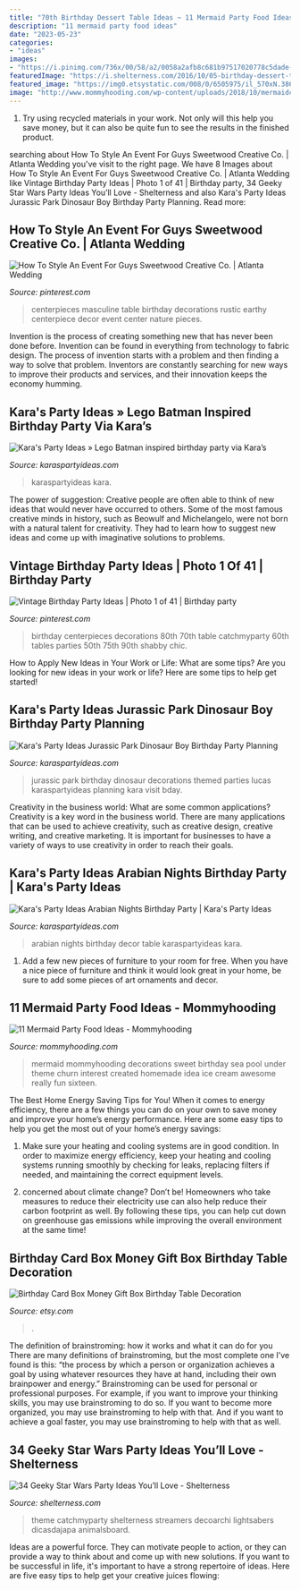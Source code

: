 ```yaml
---
title: "70th Birthday Dessert Table Ideas ~ 11 Mermaid Party Food Ideas"
description: "11 mermaid party food ideas"
date: "2023-05-23"
categories:
- "ideas"
images:
- "https://i.pinimg.com/736x/00/58/a2/0058a2afb8c681b97517020778c5dade--vintage-birthday-party-th-birthday-party-ideas.jpg"
featuredImage: "https://i.shelterness.com/2016/10/05-birthday-dessert-table-in-black.jpg"
featured_image: "https://img0.etsystatic.com/008/0/6505975/il_570xN.386238514_fe85.jpg"
image: "http://www.mommyhooding.com/wp-content/uploads/2018/10/mermaidcoral-731x1024.jpg"
---
```



1) Try using recycled materials in your work. Not only will this help you save money, but it can also be quite fun to see the results in the finished product.

	

		
searching about How To Style An Event For Guys Sweetwood Creative Co. | Atlanta Wedding you've visit to the right page. We have 8 Images about How To Style An Event For Guys Sweetwood Creative Co. | Atlanta Wedding like Vintage Birthday Party Ideas | Photo 1 of 41 | Birthday party, 34 Geeky Star Wars Party Ideas You’ll Love - Shelterness and also Kara&#039;s Party Ideas Jurassic Park Dinosaur Boy Birthday Party Planning. Read more:
		
    
## How To Style An Event For Guys Sweetwood Creative Co. | Atlanta Wedding

<img loading=lazy src="https://i.pinimg.com/736x/4b/30/d7/4b30d7556a09ede8c0d5bddef02bbb4f--manly-centerpieces-masculine-centerpieces.jpg" onerror="this.onerror=null;this.src='https://tse2.mm.bing.net/th?id=OIP.gWUgDygRLx8RrN0rNOBlMwHaLH&amp;pid=15.1';" alt="How To Style An Event For Guys Sweetwood Creative Co. | Atlanta Wedding">

_Source: pinterest.com_

>centerpieces masculine table birthday decorations rustic earthy centerpiece decor event center nature pieces. 

	

Invention is the process of creating something new that has never been done before. Invention can be found in everything from technology to fabric design. The process of invention starts with a problem and then finding a way to solve that problem. Inventors are constantly searching for new ways to improve their products and services, and their innovation keeps the economy humming.

    
## Kara&#039;s Party Ideas » Lego Batman Inspired Birthday Party Via Kara’s

<img loading=lazy src="https://karaspartyideas.com/wp-content/uploads/2014/07/batman15.jpeg" onerror="this.onerror=null;this.src='https://tse3.mm.bing.net/th?id=OIP.IpNV4KJC3CS0ia2uVoGZfgHaLo&amp;pid=15.1';" alt="Kara&#039;s Party Ideas » Lego Batman inspired birthday party via Kara’s">

_Source: karaspartyideas.com_

>karaspartyideas kara. 

	

The power of suggestion:
Creative people are often able to think of new ideas that would never have occurred to others. Some of the most famous creative minds in history, such as Beowulf and Michelangelo, were not born with a natural talent for creativity. They had to learn how to suggest new ideas and come up with imaginative solutions to problems.

    
## Vintage Birthday Party Ideas | Photo 1 Of 41 | Birthday Party

<img loading=lazy src="https://i.pinimg.com/736x/00/58/a2/0058a2afb8c681b97517020778c5dade--vintage-birthday-party-th-birthday-party-ideas.jpg" onerror="this.onerror=null;this.src='https://tse2.mm.bing.net/th?id=OIP.c4vJnjpKQ7adN6h-VU7L8gHaJ3&amp;pid=15.1';" alt="Vintage Birthday Party Ideas | Photo 1 of 41 | Birthday party">

_Source: pinterest.com_

>birthday centerpieces decorations 80th 70th table catchmyparty 60th tables parties 50th 75th 90th shabby chic. 

	

How to Apply New Ideas in Your Work or Life: What are some tips?
Are you looking for new ideas in your work or life? Here are some tips to help get started!

    
## Kara&#039;s Party Ideas Jurassic Park Dinosaur Boy Birthday Party Planning

<img loading=lazy src="http://karaspartyideas.com/wp-content/uploads/2013/04/Lucas-Bday_2013-03-3013-0067_600x896.jpg" onerror="this.onerror=null;this.src='https://tse1.mm.bing.net/th?id=OIP.aHILtNCYPaJdI8OgiAM9MwHaLD&amp;pid=15.1';" alt="Kara&#039;s Party Ideas Jurassic Park Dinosaur Boy Birthday Party Planning">

_Source: karaspartyideas.com_

>jurassic park birthday dinosaur decorations themed parties lucas karaspartyideas planning kara visit bday. 

	

Creativity in the business world: What are some common applications?
Creativity is a key word in the business world. There are many applications that can be used to achieve creativity, such as creative design, creative writing, and creative marketing. It is important for businesses to have a variety of ways to use creativity in order to reach their goals.

    
## Kara&#039;s Party Ideas Arabian Nights Birthday Party | Kara&#039;s Party Ideas

<img loading=lazy src="https://karaspartyideas.com/wp-content/uploads/2017/06/Arabian-Nights-Birthday-Party-via-Karas-Party-Ideas-KarasPartyIdeas.com21.jpg" onerror="this.onerror=null;this.src='https://tse1.mm.bing.net/th?id=OIP.mtxyjar2fFb2g_lke1UWHQHaJ3&amp;pid=15.1';" alt="Kara&#039;s Party Ideas Arabian Nights Birthday Party | Kara&#039;s Party Ideas">

_Source: karaspartyideas.com_

>arabian nights birthday decor table karaspartyideas kara. 

	

1. Add a few new pieces of furniture to your room for free. When you have a nice piece of furniture and think it would look great in your home, be sure to add some pieces of art ornaments and decor.

    
## 11 Mermaid Party Food Ideas - Mommyhooding

<img loading=lazy src="http://www.mommyhooding.com/wp-content/uploads/2018/10/mermaidcoral-731x1024.jpg" onerror="this.onerror=null;this.src='https://tse2.mm.bing.net/th?id=OIP.K5ZvlaGFwK68hEIgwVfwmwHaKX&amp;pid=15.1';" alt="11 Mermaid Party Food Ideas - Mommyhooding">

_Source: mommyhooding.com_

>mermaid mommyhooding decorations sweet birthday sea pool under theme churn interest created homemade idea ice cream awesome really fun sixteen. 

	

The Best Home Energy Saving Tips for You!
When it comes to energy efficiency, there are a few things you can do on your own to save money and improve your home’s energy performance. Here are some easy tips to help you get the most out of your home’s energy savings:
1. Make sure your heating and cooling systems are in good condition. In order to maximize energy efficiency, keep your heating and cooling systems running smoothly by checking for leaks, replacing filters if needed, and maintaining the correct equipment levels.

2. concerned about climate change? Don’t be! Homeowners who take measures to reduce their electricity use can also help reduce their carbon footprint as well. By following these tips, you can help cut down on greenhouse gas emissions while improving the overall environment at the same time!

    
## Birthday Card Box Money Gift Box Birthday Table Decoration

<img loading=lazy src="https://img0.etsystatic.com/008/0/6505975/il_570xN.386238514_fe85.jpg" onerror="this.onerror=null;this.src='https://tse4.mm.bing.net/th?id=OIP.xuBQwLWWHYsooHYgUwHUbgHaK4&amp;pid=15.1';" alt="Birthday Card Box Money Gift Box Birthday Table Decoration">

_Source: etsy.com_

>. 

	

The definition of brainstroming: how it works and what it can do for you
There are many definitions of brainstroming, but the most complete one I’ve found is this: “the process by which a person or organization achieves a goal by using whatever resources they have at hand, including their own brainpower and energy.” Brainstroming can be used for personal or professional purposes. For example, if you want to improve your thinking skills, you may use brainstroming to do so. If you want to become more organized, you may use brainstroming to help with that. And if you want to achieve a goal faster, you may use brainstroming to help with that as well.

    
## 34 Geeky Star Wars Party Ideas You’ll Love - Shelterness

<img loading=lazy src="https://i.shelterness.com/2016/10/05-birthday-dessert-table-in-black.jpg" onerror="this.onerror=null;this.src='https://tse4.mm.bing.net/th?id=OIP.xO86ZsJu7Wnl9cDHtCq5GAHaNJ&amp;pid=15.1';" alt="34 Geeky Star Wars Party Ideas You’ll Love - Shelterness">

_Source: shelterness.com_

>theme catchmyparty shelterness streamers decoarchi lightsabers dicasdajapa animalsboard. 

	

Ideas are a powerful force. They can motivate people to action, or they can provide a way to think about and come up with new solutions. If you want to be successful in life, it's important to have a strong repertoire of ideas. Here are five easy tips to help get your creative juices flowing: 

